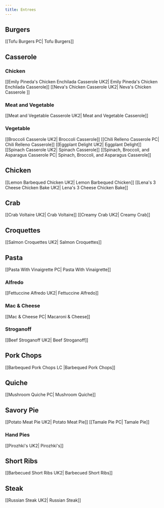 ```yaml
---
title: Entrees
---
```

## Burgers
[[Tofu Burgers PC| Tofu Burgers]]
## Casserole
### Chicken
[[Emily Pineda's Chicken Enchilada Casserole UK2| Emily Pineda's Chicken Enchilada Casserole]]
[[Neva's Chicken Casserole UK2| Neva's Chicken Casserole ]]
### Meat and Vegetable
[[Meat and Vegetable Casserole UK2| Meat and Vegetable Casserole]]
### Vegetable
[[Broccoli Casserole UK2| Broccoli Casserole]]
[[Chili Relleno Casserole PC| Chili Relleno Casserole]]
[[Eggplant Delight UK2| Eggplant Delight]]
[[Spinach Casserole UK2| Spinach Casserole]]
[[Spinach, Broccoli, and Asparagus Casserole PC| Spinach, Broccoli, and Asparagus Casserole]]
## Chicken
[[Lemon Barbequed Chicken UK2| Lemon Barbequed Chicken]]
[[Lena's 3 Cheese Chicken Bake UK2| Lena's 3 Cheese Chicken Bake]]
## Crab
[[Crab Voltaire UK2| Crab Voltaire]]
[[Creamy Crab UK2| Creamy Crab]]
## Croquettes
[[Salmon Croquettes UK2| Salmon Croquettes]]
## Pasta
[[Pasta With Vinaigrette PC| Pasta With Vinaigrette]]
### Alfredo
[[Fettuccine Alfredo UK2| Fettuccine Alfredo]]
### Mac & Cheese
[[Mac & Cheese PC| Macaroni & Cheese]]
### Stroganoff
[[Beef Stroganoff UK2| Beef Stroganoff]]
## Pork Chops
[[Barbequed Pork Chops LC |Barbequed Pork Chops]]
## Quiche
[[Mushroom Quiche PC| Mushroom Quiche]]
## Savory Pie
[[Potato Meat Pie UK2| Potato Meat Pie]]
[[Tamale Pie PC| Tamale Pie]]
### Hand Pies
[[Pirozhki's UK2| Pirozhki's]]
## Short Ribs
[[Barbecued Short Ribs UK2| Barbecued Short Ribs]]
## Steak
[[Russian Steak UK2| Russian Steak]]